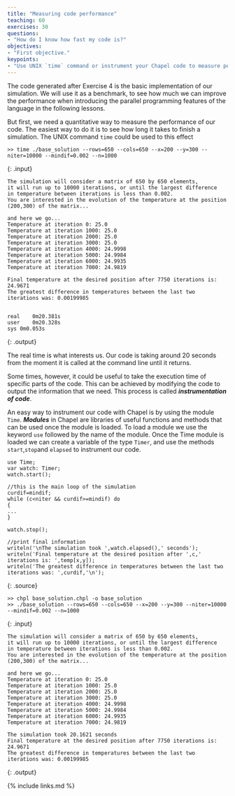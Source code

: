 ```yaml
---
title: "Measuring code performance"
teaching: 60
exercises: 30
questions:
- "How do I know how fast my code is?"
objectives:
- "First objective."
keypoints:
- "Use UNIX `time` command or instrument your Chapel code to measure performance."
---
```


The code generated after Exercise 4 is the basic implementation of our simulation. We will use it as a benchmark, to see how much we can improve the performance when introducing the parallel programming features of the language in the following lessons. 

But first, we need a quantitative way to measure the performance of our code. The easiest way to do it is to see how long it takes to finish a simulation. The UNIX command `time` could be used to this effect

```
>> time ./base_solution --rows=650 --cols=650 --x=200 --y=300 --niter=10000 --mindif=0.002 --n=1000
```
{: .input}

~~~
The simulation will consider a matrix of 650 by 650 elements,
it will run up to 10000 iterations, or until the largest difference
in temperature between iterations is less than 0.002.
You are interested in the evolution of the temperature at the position (200,300) of the matrix...

and here we go...
Temperature at iteration 0: 25.0
Temperature at iteration 1000: 25.0
Temperature at iteration 2000: 25.0
Temperature at iteration 3000: 25.0
Temperature at iteration 4000: 24.9998
Temperature at iteration 5000: 24.9984
Temperature at iteration 6000: 24.9935
Temperature at iteration 7000: 24.9819

Final temperature at the desired position after 7750 iterations is: 24.9671
The greatest difference in temperatures between the last two iterations was: 0.00199985


real	0m20.381s
user	0m20.328s
sys	0m0.053s
~~~
{: .output}

The real time is what interests us. Our code is taking around 20 seconds from the moment it is called at the command line until it returns. 

Some times, however, it could be useful to take the execution time of specific parts of the code. This can be achieved by modifying the code to output the information that we need. This process is called **_instrumentation of code_**.

An easy way to instrument our code with Chapel is by using the module `Time`. **_Modules_** in Chapel are libraries of useful functions and methods that can be used once the module is loaded. To load a module we use the keyword `use` followed by the name of the module. Once the Time module is loaded we can create a variable of the type `Timer`, and use the methods `start`,`stop`and `elapsed` to instrument our code.

~~~
use Time;
var watch: Timer;
watch.start();

//this is the main loop of the simulation
curdif=mindif;
while (c<niter && curdif>=mindif) do
{
...
}

watch.stop();

//print final information
writeln('\nThe simulation took ',watch.elapsed(),' seconds');
writeln('Final temperature at the desired position after ',c,' iterations is: ',temp[x,y]);
writeln('The greatest difference in temperatures between the last two iterations was: ',curdif,'\n');
~~~
{: .source}

```
>> chpl base_solution.chpl -o base_solution
>> ./base_solution --rows=650 --cols=650 --x=200 --y=300 --niter=10000 --mindif=0.002 --n=1000
```
{: .input}

~~~
The simulation will consider a matrix of 650 by 650 elements,
it will run up to 10000 iterations, or until the largest difference
in temperature between iterations is less than 0.002.
You are interested in the evolution of the temperature at the position (200,300) of the matrix...

and here we go...
Temperature at iteration 0: 25.0
Temperature at iteration 1000: 25.0
Temperature at iteration 2000: 25.0
Temperature at iteration 3000: 25.0
Temperature at iteration 4000: 24.9998
Temperature at iteration 5000: 24.9984
Temperature at iteration 6000: 24.9935
Temperature at iteration 7000: 24.9819

The simulation took 20.1621 seconds
Final temperature at the desired position after 7750 iterations is: 24.9671
The greatest difference in temperatures between the last two iterations was: 0.00199985
~~~
{: .output}

{% include links.md %}
